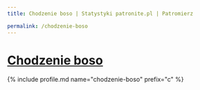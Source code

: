 ```yaml
---
title: Chodzenie boso | Statystyki patronite.pl | Patromierz

permalink: /chodzenie-boso
---
```


# [Chodzenie boso](https://patronite.pl/chodzenie-boso)

{% include profile.md name="chodzenie-boso" prefix="c" %}
